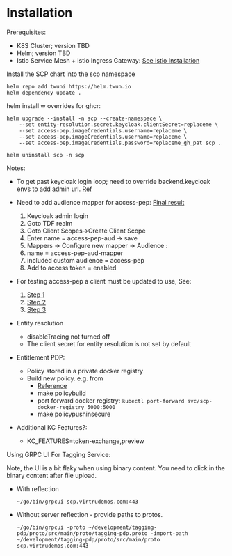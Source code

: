 

# Installation
Prerequisites:
- K8S Cluster; version TBD
- Helm; version TBD
- Istio Service Mesh + Istio Ingress Gateway: [See Istio Installation](./istio.md)

Install the SCP chart into the scp namespace
```shell
helm repo add twuni https://helm.twun.io
helm dependency update .
```

helm install w overrides for ghcr:
```shell
helm upgrade --install -n scp --create-namespace \
    --set entity-resolution.secret.keycloak.clientSecret=replaceme \
    --set access-pep.imageCredentials.username=replaceme \
    --set access-pep.imageCredentials.username=replaceme \
    --set access-pep.imageCredentials.password=replaceme_gh_pat scp .
```

```shell
helm uninstall scp -n scp
```

Notes:
- To get past keycloak login loop; need to override backend.keycloak envs to add admin url. [Ref](https://www.keycloak.org/server/hostname#_example_scenarios)
- Need to add audience mapper for access-pep: [Final result](./docs/kc_accesspep_aud_mapper.png)
  1. Keycloak admin login 
  1. Goto TDF realm
  1. Goto Client Scopes->Create Client Scope
  1. Enter name = access-pep-aud -> save
  1. Mappers -> Configure new mapper -> Audience :
  1. name = access-pep-aud-mapper
  1. included custom audience = access-pep
  1. Add to access token = enabled
- For testing access-pep a client must be updated to use, See:
  
  1. [Step 1](./docs/access-pep-client_1.png)
  1. [Step 2](./docs/access-pep-client_2.png)
  1. [Step 3](./docs/access-pep-client_3.png)
- Entity resolution
  - disableTracing not turned off
  - The client secret for entity resolution is not set by default
- Entitlement PDP: 
  - Policy stored in a private docker registry
  - Build new policy. e.g. from
    - [Reference](https://github.com/virtru-corp/federal-scp-platform/tree/main/entitlement-policy)
    - make policybuild
    - port forward docker registry: `kubectl port-forward svc/scp-docker-registry 5000:5000`
    - make policypushinsecure
- Additional KC Features?:
  - KC_FEATURES=token-exchange,preview

Using GRPC UI For Tagging Service:

Note, the UI is a bit flaky when using binary content. You need to click in the binary content after file upload.

- With reflection
  ```shell
  ~/go/bin/grpcui scp.virtrudemos.com:443
  ```
- Without server reflection - provide paths to protos.
  ```
  ~/go/bin/grpcui -proto ~/development/tagging-pdp/proto/src/main/proto/tagging-pdp.proto -import-path ~/development/tagging-pdp/proto/src/main/proto scp.virtrudemos.com:443
  ```